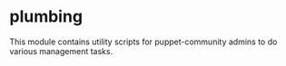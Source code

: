 # plumbing

This module contains utility scripts for puppet-community admins to
do various management tasks.


